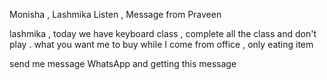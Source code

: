 Monisha , Lashmika Listen , Message from Praveen


lashmika , today we have keyboard class , complete all the class and don't play . what you want me to buy while I come from office , only eating item

send me message WhatsApp and getting this message
